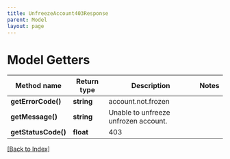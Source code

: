 ```yaml
---
title: UnfreezeAccount403Response
parent: Model
layout: page
---
```


# Model Getters

Method name | Return type | Description | Notes
------------ | ------------- | ------------- | -------------
**getErrorCode()** | **string** | account.not.frozen |
**getMessage()** | **string** | Unable to unfreeze unfrozen account. |
**getStatusCode()** | **float** | 403 |

[[Back to Index]](../index.md)
